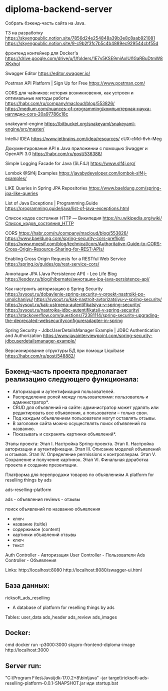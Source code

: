 # diploma-backend-server
Cобрать бэкенд-часть сайта на Java.

ТЗ на разработку
https://skyengpublic.notion.site/7856d24e254848a39b3e8c8aab921081
https://skyengpublic.notion.site/9-c9b2f3fc7b5c4b4889ec929544cbf55d

фронтенд контейнер для Docker’а
https://drive.google.com/drive/u/1/folders/1E7v5KSE9miAxIUl1GaRBuDtmW8XKxhol

Swagger Editor
https://editor.swagger.io/


Postman API Platform | Sign Up for Free
https://www.postman.com/

CORS для чайников: история возникновения, как устроен и оптимальные методы работы
https://habr.com/ru/company/macloud/blog/553826/
https://medium.com/nuances-of-programming/компьютерная-наука-наглядно-cors-20a97786c18c

snakeyaml-engine
https://bitbucket.org/snakeyaml/snakeyaml-engine/src/master/

IntelliJ IDEA
https://www.jetbrains.com/idea/resources/
cUX-cMd-6vh-Meg

Документирование API в Java приложении с помощью Swagger и OpenAPI 3.0
https://habr.com/ru/post/536388/

Simple Logging Facade for Java (SLF4J)
https://www.slf4j.org/

Lombok @Slf4j Examples
https://javabydeveloper.com/lombok-slf4j-examples/

LIKE Queries in Spring JPA Repositories
https://www.baeldung.com/spring-jpa-like-queries

List of Java Exceptions | Programming.Guide
https://programming.guide/java/list-of-java-exceptions.html

Список кодов состояния HTTP — Википедия
https://ru.wikipedia.org/wiki/Список_кодов_состояния_HTTP

CORS
https://habr.com/ru/company/macloud/blog/553826/
https://www.baeldung.com/spring-security-cors-preflight
https://www.moesif.com/blog/technical/cors/Authoritative-Guide-to-CORS-Cross-Origin-Resource-Sharing-for-REST-APIs/

Enabling Cross Origin Requests for a RESTful Web Service
https://spring.io/guides/gs/rest-service-cors/

Аннотации JPA (Java Persistence API) - Leo Life Blog
https://leodev.ru/blog/hibernate/аннотации-jpa-java-persistence-api/

Как настроить авторизацию в Spring Security
https://sysout.ru/dobavlenie-spring-security-v-proekt-nastrojki-po-umolchaniyu/
https://sysout.ru/kak-nastroit-avtorizatsiyu-v-spring-security/
https://sysout.ru/kak-ustroena-autentifikatsiya-v-spring-security/
https://sysout.ru/nastrojka-jdbc-autentifikatsii-v-spring-security/
https://stackoverflow.com/questions/72381114/spring-security-upgrading-the-deprecated-websecurityconfigureradapter-in-spring

Spring Security - JdbcUserDetailsManager Example | JDBC Authentication and Authorization
https://www.javainterviewpoint.com/spring-security-jdbcuserdetailsmanager-example/

Версионирование структуры БД при помощи Liquibase
https://habr.com/ru/post/548882/

Бэкенд-часть проекта предполагает реализацию следующего функционала:
----------------------------------------------------------------------
- Авторизация и аутентификация пользователей.
- Распределение ролей между пользователями: пользователь и администратор*.
- CRUD для объявлений на сайте: администратор может удалять или редактировать все объявления, а пользователи – только свои.
- Под каждым объявлением пользователи могут оставлять отзывы.
- В заголовке сайта можно осуществлять поиск объявлений по названию.
- Показывать и сохранять картинки объявлений*.

Этапы проекта: 
Этап I. 	Настройка Spring-проекта.
Этап II. 	Настройка авторизации и аутентификации.
Этап III. 	Описание моделей объявлений и отзывов.
Этап IV. 	Определение permissions к контроллерам.
Этап V. 	Сохранение и получение картинок. 
Этап VI.	Финальная доработка проекта и создание презентации.

Платформа для перепродажи товаров по объявлениям
A platform for reselling things by ads

ads-reselling-platform

ads 	- объявления
reviews	- отзывы

поиск объявлений по названию
  объявления
  - ключ
  - название (tuitle)
  - содержимое (content)
  - картинки объявлений
  отзывы
  - ключ
  - текст

Auth Controller	- Авторизация
User Controller	- Пользователи
Ads  Controller	- Объявления

Links:
  http://localhost:8080
  http://localhost:8080/swagger-ui.html

База данных:
----------------------------------------------------------------------

ricksoft_ads_reselling
- A database of platform for reselling things by ads


Tables:
  user_data
  ads_header
  ads_review
  ads_images

Docker:
----------------------------------------------------------------------
  cmd
  docker run -p3000:3000 skypro-frontend-diploma-image
  http://localhost:3000


Server run:
----------------------------------------------------------------------
"C:\Program Files\Java\jdk-17.0.2+8\bin\java" -jar target\ricksoft-ads-reselling-platform-0.0.1-SNAPSHOT.jar
иди
startup.bat
